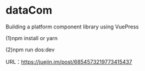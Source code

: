 # dataCom
Building a platform component library using VuePress

(1)npm install or yarn

(2)npm run dos:dev

URL：https://juejin.im/post/6854573219773415437
